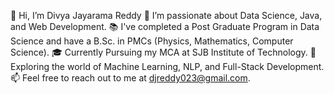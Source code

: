 👋 Hi, I’m Divya Jayarama Reddy
👀 I’m passionate about Data Science, Java, and Web Development.
📚 I've completed a Post Graduate Program in Data Science and have a B.Sc. in PMCs (Physics, Mathematics, Computer Science).
🎓 Currently Pursuing my MCA at SJB Institute of Technology.
🚀 Exploring the world of Machine Learning, NLP, and Full-Stack Development.
📫 Feel free to reach out to me at djreddy023@gmail.com.


<!---
divyareddy083/divyareddy083 is a ✨ special ✨ repository because its `README.md` (this file) appears on your GitHub profile.
You can click the Preview link to take a look at your changes.
--->
